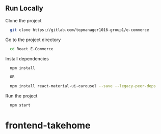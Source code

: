 ## Run Locally

Clone the project

```bash
  git clone https://gitlab.com/topmanager1016-group1/e-commerce
```

Go to the project directory

```bash
  cd React_E-Commerce
```

Install dependencies

```bash
  npm install

  OR 

  npm install react-material-ui-carousel --save --legacy-peer-deps
```
Run the project

```bash
  npm start
```


# frontend-takehome
